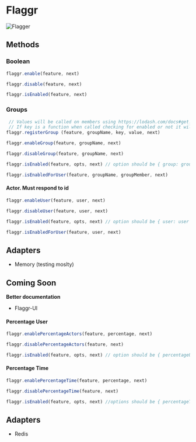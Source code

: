 # Flaggr

![Flagger](https://cloud.githubusercontent.com/assets/470852/7263785/941e2804-e839-11e4-9e46-e193117c760c.png)

## Methods

### Boolean

```javascript
flaggr.enable(feature, next)
```
```javascript
flaggr.disable(feature, next)
```
```javascript
flaggr.isEnabled(feature, next)
```

### Groups

```javascript
 // Values will be called on members using https://lodash.com/docs#get.
 // If key is a function when called checking for enabled or not it will be called with no arguments
flaggr.registerGroup (feature, groupName, key, value, next)
```
```javascript
flaggr.enableGroup(feature, groupName, next)
```
```javascript
flaggr.disableGroup(feature, groupName, next)
```
```javascript
flaggr.isEnabled(feature, opts, next) // option should be { group: groupName, groupMember }
```
```javascript
flaggr.isEnabledForUser(feature, groupName, groupMember, next)
```

#### Actor. Must respond to id
```javascript
flaggr.enableUser(feature, user, next)
```
```javascript
flaggr.disableUser(feature, user, next)
```
```javascript
flaggr.isEnabled(feature, opts, next) // option should be { user: user }
```
```javascript
flaggr.isEnabledForUser(feature, user, next)
```
## Adapters

- Memory (testing moslty)

## Coming Soon

**Better documentation**

- Flaggr-UI

#### Percentage User
```javascript
flaggr.enablePercentageActors(feature, percentage, next)
```
```javascript
flaggr.disablePercentageActors(feature, next)
```
```javascript
flaggr.isEnabled(feature, opts, next) // option should be { percentageUser: user}
```
#### Percentage Time
```javascript
flaggr.enablePercentageTime(feature, percentage, next)
```
```javascript
flaggr.disablePercentageTime(feature, next)
```
```javascript
flaggr.isEnabled(feature, opts, next) //options should be { percentageTime: time}
```
## Adapters

- Redis